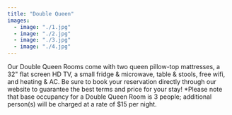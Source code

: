 ```yaml
---
title: "Double Queen"
images:
  - image: "./1.jpg"
  - image: "./2.jpg"
  - image: "./3.jpg"
  - image: "./4.jpg"
---
```


Our Double Queen Rooms come with two queen pillow-top mattresses, a 32" flat screen HD TV, a small fridge & microwave, table & stools, free wifi, and heating & AC.  Be sure to book your reservation directly through our website to guarantee the best terms and price for your stay!  *Please note that base occupancy for a Double Queen Room is 3 people; additional person(s) will be charged at a rate of $15 per night.
